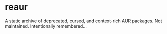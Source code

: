 # reaur
A static archive of deprecated, cursed, and context-rich AUR packages. Not maintained. Intentionally remembered...
